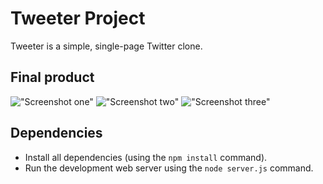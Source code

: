# Tweeter Project

Tweeter is a simple, single-page Twitter clone.

## Final product

!["Screenshot one"](https://github.com/tofi-124/tinyapp/blob/master/docs/1.png)
!["Screenshot two"](https://github.com/tofi-124/tinyapp/blob/master/docs/2.png)
!["Screenshot three"](https://github.com/tofi-124/tinyapp/blob/master/docs/3.png)

## Dependencies

- Install all dependencies (using the `npm install` command).
- Run the development web server using the `node server.js` command.
